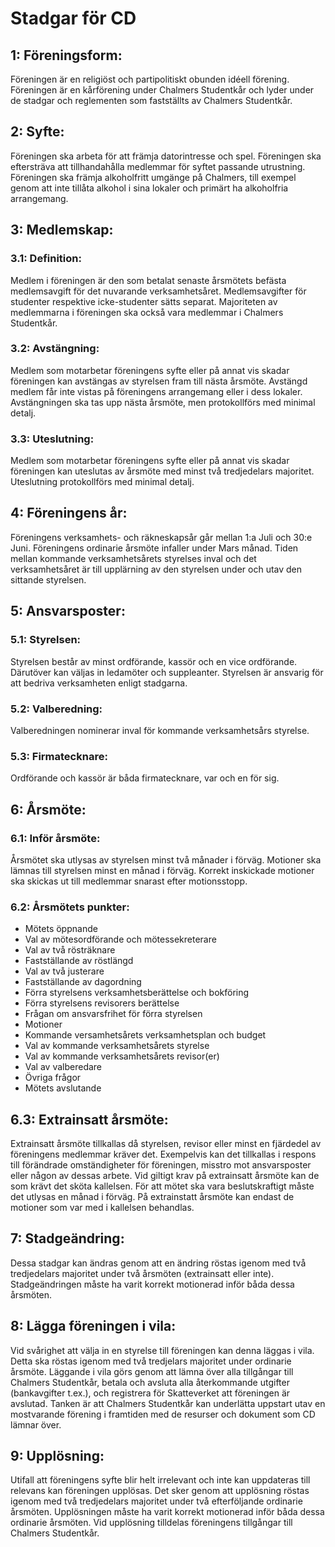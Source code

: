 # Stadgar för CD

## 1: Föreningsform:
Föreningen är en religiöst och partipolitiskt obunden idéell förening.
Föreningen är en kårförening under Chalmers Studentkår och lyder under
de stadgar och reglementen som fastställts av Chalmers Studentkår.

## 2: Syfte:
Föreningen ska arbeta för att främja datorintresse och spel.
Föreningen ska eftersträva att tillhandahålla medlemmar för syftet
passande utrustning.
Föreningen ska främja alkoholfritt umgänge på Chalmers, till exempel genom
att inte tillåta alkohol i sina lokaler och primärt ha alkoholfria
arrangemang.

## 3: Medlemskap:

### 3.1: Definition:
Medlem i föreningen är den som betalat senaste årsmötets befästa
medlemsavgift för det nuvarande verksamhetsåret.
Medlemsavgifter för studenter respektive icke-studenter sätts separat.
Majoriteten av medlemmarna i föreningen ska också vara medlemmar i
Chalmers Studentkår.

### 3.2: Avstängning:
Medlem som motarbetar föreningens syfte eller på annat vis skadar föreningen
kan avstängas av styrelsen fram till nästa årsmöte.
Avstängd medlem får inte vistas på föreningens arrangemang eller i dess
lokaler.
Avstängningen ska tas upp nästa årsmöte, men protokollförs med minimal detalj.

### 3.3: Uteslutning:
Medlem som motarbetar föreningens syfte eller på annat vis skadar föreningen
kan uteslutas av årsmöte med minst två tredjedelars majoritet.
Uteslutning protokollförs med minimal detalj.

## 4: Föreningens år:
Föreningens verksamhets- och räkneskapsår går mellan 1:a Juli och
30:e Juni.
Föreningens ordinarie årsmöte infaller under Mars månad.
Tiden mellan kommande verksamhetsårets styrelses inval och det verksamhetsåret
är till upplärning av den styrelsen under och utav den sittande styrelsen.

## 5: Ansvarsposter:

### 5.1: Styrelsen:
Styrelsen består av minst ordförande, kassör och en vice ordförande.
Därutöver kan väljas in ledamöter och suppleanter.
Styrelsen är ansvarig för att bedriva verksamheten enligt stadgarna.

### 5.2: Valberedning:
Valberedningen nominerar inval för kommande verksamhetsårs styrelse.

### 5.3: Firmatecknare:
Ordförande och kassör är båda firmatecknare, var och en för sig.

## 6: Årsmöte:

### 6.1: Inför årsmöte:
Årsmötet ska utlysas av styrelsen minst två månader i förväg.
Motioner ska lämnas till styrelsen minst en månad i förväg.
Korrekt inskickade motioner ska skickas ut till medlemmar snarast efter 
motionsstopp.

### 6.2: Årsmötets punkter:
- Mötets öppnande
- Val av mötesordförande och mötessekreterare
- Val av två rösträknare
- Fastställande av röstlängd
- Val av två justerare
- Fastställande av dagordning
- Förra styrelsens verksamhetsberättelse och bokföring
- Förra styrelsens revisorers berättelse
- Frågan om ansvarsfrihet för förra styrelsen
- Motioner
- Kommande versamhetsårets verksamhetsplan och budget
- Val av kommande verksamhetsårets styrelse
- Val av kommande verksamhetsårets revisor(er)
- Val av valberedare
- Övriga frågor
- Mötets avslutande

## 6.3: Extrainsatt årsmöte:
Extrainsatt årsmöte tillkallas då styrelsen, revisor eller minst en fjärdedel
av föreningens medlemmar kräver det.
Exempelvis kan det tillkallas i respons till förändrade omständigheter för
föreningen, misstro mot ansvarsposter eller någon av dessas arbete.
Vid giltigt krav på extrainsatt årsmöte kan de som krävt det sköta kallelsen.
För att mötet ska vara beslutskraftigt måste det utlysas en månad i förväg.
På extrainstatt årsmöte kan endast de motioner som var med i kallelsen
behandlas.

## 7: Stadgeändring:
Dessa stadgar kan ändras genom att en ändring röstas igenom med två
tredjedelars majoritet under två årsmöten (extrainsatt eller inte).
Stadgeändringen måste ha varit korrekt motionerad inför båda dessa årsmöten.

## 8: Lägga föreningen i vila:
Vid svårighet att välja in en styrelse till föreningen kan denna läggas i vila.
Detta ska röstas igenom med två tredjelars majoritet under ordinarie årsmöte.
Läggande i vila görs genom att lämna över alla tillgångar till Chalmers
Studentkår, betala och avsluta alla återkommande utgifter (bankavgifter t.ex.),
och registrera för Skatteverket att föreningen är avslutad.
Tanken är att Chalmers Studentkår kan underlätta uppstart utav en mostvarande
förening i framtiden med de resurser och dokument som CD lämnar över.

## 9: Upplösning:
Utifall att föreningens syfte blir helt irrelevant och inte kan uppdateras
till relevans kan föreningen upplösas.
Det sker genom att upplösning röstas igenom med två tredjedelars majoritet
under två efterföljande ordinarie årsmöten.
Upplösningen måste ha varit korrekt motionerad inför båda dessa ordinarie
årsmöten.
Vid upplösning tilldelas föreningens tillgångar till Chalmers Studentkår.
